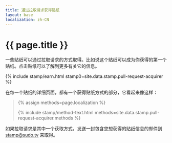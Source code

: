```yaml
---
title: 通过拉取请求获得贴纸
layout: base
localization: zh-CN
---
```


# {{ page.title }}

一些贴纸可以通过拉取请求的方式取得。比如说这个贴纸可以成为你获得的第一个贴纸。点击贴纸可以了解到更多有关它的信息。

{% include stamp/earn.html
    stamp0=site.data.stamp.pull-request-acquirer
%}

在每一个贴纸的详细页面，都有一个获得贴纸方式的部分，它看起来像这样：

<blockquote>
{% assign methods=page.localization %}

{% include stamp/method-text.html
    methods=site.data.stamp.pull-request-acquirer.methods
%}
</blockquote>

如果拉取请求是其中一个获取方式，发送一封包含您想获得的贴纸信息的邮件到 [stamp@sudo.tv](mailto://stamp@sudo.tv) 来取得。
